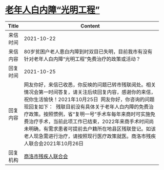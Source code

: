 # <a href="http://www.shangluo.gov.cn/zmhd/ldxxxx.jsp?urltype=leadermail.LeaderMailContentUrl&wbtreeid=1112&leadermailid=8083">老年人白内障“光明工程”</a>
|Title|Content|
|:---:|---|
|来信时间|2021-10-22|
|来信内容|80岁贫困户老人患白内障到时双目已失明，目前我市有没有针对老年人白内障“光明工程”免费治疗的政策或活动？|
|回复时间|2021-10-25|
|回复内容|网友你好，来信已收悉，你反映的问题已转市残联阅处。相关情况会第一时间答复，请关注后续回复内容，感谢你的来信，祝你生活愉快！2021年10月25日  网友你好，你咨询的问题现回复如下：  残联目前没有具体关于老年人白内障的免费治疗政策。按照惯例，省“复明一号”手术车每年来商时可实施免费治疗手术，当前此项工作已结束，2022年来商手术时间尚未明确，有需求患者可提前去户籍所在地县区残联登记。如该老人现急需进行治疗，请按照现行医疗政策就医。商洛市残疾人联合会2021年10月26日|
|回复机构|<a href="../../categories/agencies/商洛市残疾人联合会.md">商洛市残疾人联合会</a>|
